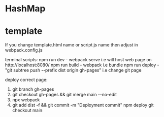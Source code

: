 # HashMap

# template
If you change template.html name or script.js name then adjust in webpack.config.js

terminal scripts:
npm run dev - webpack serve i.e will host web page on http://localhost:8080/
npm run build - webpack i.e bundle
npm run deploy - "git subtree push --prefix dist origin gh-pages" i.e change git page

deploy correct page:
1) git branch gh-pages
2) git checkout gh-pages && git merge main --no-edit
3) npx webpack
4) git add dist -f && git commit -m "Deployment commit"
npm deploy
git checkout main


